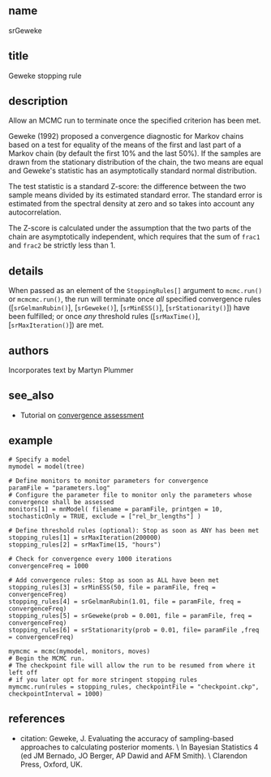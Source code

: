 ## name
srGeweke
## title
Geweke stopping rule

## description
Allow an MCMC run to terminate once the specified criterion has been met.

Geweke (1992) proposed a convergence diagnostic for Markov chains based on a test for equality of the means of the first and last part of a Markov chain (by default the first 10% and the last 50%). If the samples are drawn from the stationary distribution of the chain, the two means are equal and Geweke's statistic has an asymptotically standard normal distribution.

The test statistic is a standard Z-score: the difference between the two sample means divided by its estimated standard error. The standard error is estimated from the spectral density at zero and so takes into account any autocorrelation.

The Z-score is calculated under the assumption that the two parts of the chain are asymptotically independent, which requires that the sum of `frac1` and `frac2` be strictly less than 1.

## details
When passed as an element of the `StoppingRules[]` argument to `mcmc.run()` or `mcmcmc.run()`, the run will terminate once *all* specified convergence rules ([`srGelmanRubin()`], [`srGeweke()`], [`srMinESS()`], [`srStationarity()`]) have been fulfilled; or once *any* threshold rules ([`srMaxTime()`], [`srMaxIteration()`]) are met.

## authors
Incorporates text by Martyn Plummer

## see_also

- Tutorial on [convergence assessment](https://revbayes.github.io/tutorials/convergence/)

## example
```
# Specify a model
mymodel = model(tree)

# Define monitors to monitor parameters for convergence
paramFile = "parameters.log"
# Configure the parameter file to monitor only the parameters whose convergence shall be assessed
monitors[1] = mnModel( filename = paramFile, printgen = 10, stochasticOnly = TRUE, exclude = ["rel_br_lengths"] )

# Define threshold rules (optional): Stop as soon as ANY has been met
stopping_rules[1] = srMaxIteration(200000)
stopping_rules[2] = srMaxTime(15, "hours")

# Check for convergence every 1000 iterations
convergenceFreq = 1000

# Add convergence rules: Stop as soon as ALL have been met
stopping_rules[3] = srMinESS(50, file = paramFile, freq = convergenceFreq)
stopping_rules[4] = srGelmanRubin(1.01, file = paramFile, freq = convergenceFreq)
stopping_rules[5] = srGeweke(prob = 0.001, file = paramFile, freq = convergenceFreq)
stopping_rules[6] = srStationarity(prob = 0.01, file= paramFile ,freq = convergenceFreq)

mymcmc = mcmc(mymodel, monitors, moves)
# Begin the MCMC run.
# The checkpoint file will allow the run to be resumed from where it left off
# if you later opt for more stringent stopping rules
mymcmc.run(rules = stopping_rules, checkpointFile = "checkpoint.ckp", checkpointInterval = 1000)
```

## references
- citation: Geweke, J. Evaluating the accuracy of sampling-based approaches to calculating posterior moments.
\ In Bayesian Statistics 4 (ed JM Bernado, JO Berger, AP Dawid and AFM Smith). 
\ Clarendon Press, Oxford, UK.
